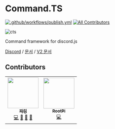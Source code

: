 # Command.TS

[![.github/workflows/publish.yml](https://github.com/pikokr/command.ts/actions/workflows/publish.yml/badge.svg)](https://github.com/pikokr/command.ts/actions/workflows/publish.yml) <!-- ALL-CONTRIBUTORS-BADGE:START - Do not remove or modify this section -->
[![All Contributors](https://img.shields.io/badge/all_contributors-2-orange.svg?style=flat-square)](#contributors-)
<!-- ALL-CONTRIBUTORS-BADGE:END -->

![cts](https://user-images.githubusercontent.com/68010770/145200458-b14c5e4e-6927-4516-8d48-c68a384d2a20.png)

Command framework for discord.js

[Discord](https://discord.gg/EEhcPzsGHV) / [문서](https://v3.cts.pikokr.dev) / [V2 문서](https://command-ts-docs-ezojnktwv-pikokr.vercel.app/)

## Contributors
<!-- ALL-CONTRIBUTORS-LIST:START - Do not remove or modify this section -->
<!-- prettier-ignore-start -->
<!-- markdownlint-disable -->
<table>
  <tr>
    <td align="center"><a href="https://pikokr.dev"><img src="https://avatars.githubusercontent.com/u/68010770?v=4?s=100" width="100px;" alt=""/><br /><sub><b>파링</b></sub></a><br /><a href="https://github.com/pikokr/command.ts/commits?author=pikokr" title="Code">💻</a> <a href="#maintenance-pikokr" title="Maintenance">🚧</a> <a href="#ideas-pikokr" title="Ideas, Planning, & Feedback">🤔</a> <a href="https://github.com/pikokr/command.ts/commits?author=pikokr" title="Documentation">📖</a></td>
    <td align="center"><a href="https://github.com/PyBsh"><img src="https://avatars.githubusercontent.com/u/59782214?v=4?s=100" width="100px;" alt=""/><br /><sub><b>RootPi</b></sub></a><br /><a href="https://github.com/pikokr/command.ts/commits?author=PyBsh" title="Code">💻</a></td>
  </tr>
</table>

<!-- markdownlint-restore -->
<!-- prettier-ignore-end -->

<!-- ALL-CONTRIBUTORS-LIST:END -->
